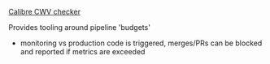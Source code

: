 [Calibre CWV checker](https://calibreapp.com/tools/core-web-vitals-checker)

Provides tooling around pipeline 'budgets'
- monitoring vs production code is triggered, merges/PRs can be blocked and reported if metrics are exceeded

